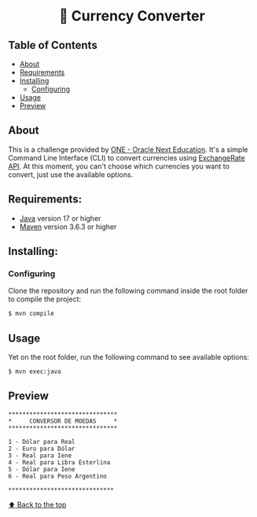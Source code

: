 <h1 align="center"> 💱 Currency Converter</h1>

## Table of Contents

- [About](#about)
- [Requirements](#requirements)
- [Installing](#installing)
  - [Configuring](#configuring)
- [Usage](#usage)
- [Preview](#preview)

## About

This is a challenge provided by [ONE - Oracle Next Education](https://www.oracle.com/br/education/oracle-next-education/). It's a simple Command Line Interface (CLI) to convert currencies using [ExchangeRate API](https://www.exchangerate-api.com/). At this moment, you can't choose which currencies you want to convert, just use the available options.

## Requirements:

- [Java](https://www.oracle.com/java/technologies/downloads/?er=221886#java17) version 17 or higher
- [Maven](https://maven.apache.org/download.cgi) version 3.6.3 or higher

## Installing:

### Configuring

Clone the repository and run the following command inside the root folder to compile the project:

```bash
$ mvn compile
```

## Usage

Yet on the root folder, run the following command to see available options:

```bash
$ mvn exec:java
```

## Preview

```text
*******************************
*     CONVERSOR DE MOEDAS     *
*******************************
                   
1 - Dólar para Real
2 - Euro para Dólar
3 - Real para Iene
4 - Real para Libra Esterlina
5 - Dólar para Iene
6 - Real para Peso Argentino
                   
******************************
```

[⬆ Back to the top](#--)
